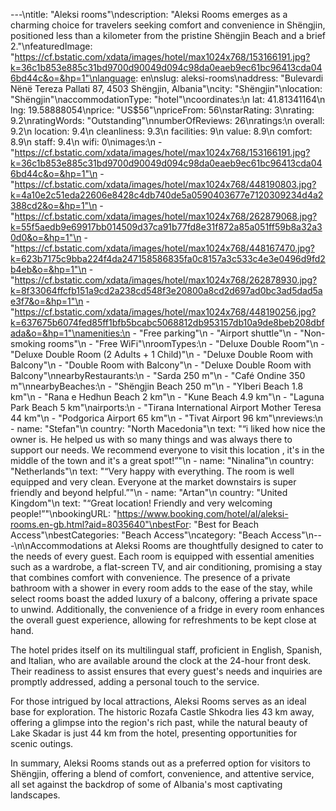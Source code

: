---\ntitle: "Aleksi rooms"\ndescription: "Aleksi Rooms emerges as a charming choice for travelers seeking comfort and convenience in Shëngjin, positioned less than a kilometer from the pristine Shëngjin Beach and a brief 2."\nfeaturedImage: "https://cf.bstatic.com/xdata/images/hotel/max1024x768/153166191.jpg?k=36c1b853e885c31bd9700d90049d094c98da0eaeb9ec61bc96413cda046bd44c&o=&hp=1"\nlanguage: en\nslug: aleksi-rooms\naddress: "Bulevardi Nënë Tereza Pallati 87, 4503 Shëngjin, Albania"\ncity: "Shëngjin"\nlocation: "Shëngjin"\naccommodationType: "hotel"\ncoordinates:\n  lat: 41.81341164\n  lng: 19.58888054\nprice: "US$56"\npriceFrom: 56\nstarRating: 3\nrating: 9.2\nratingWords: "Outstanding"\nnumberOfReviews: 26\nratings:\n  overall: 9.2\n  location: 9.4\n  cleanliness: 9.3\n  facilities: 9\n  value: 8.9\n  comfort: 8.9\n  staff: 9.4\n  wifi: 0\nimages:\n  - "https://cf.bstatic.com/xdata/images/hotel/max1024x768/153166191.jpg?k=36c1b853e885c31bd9700d90049d094c98da0eaeb9ec61bc96413cda046bd44c&o=&hp=1"\n  - "https://cf.bstatic.com/xdata/images/hotel/max1024x768/448190803.jpg?k=4a10e2c51eda22606e8428c4db740de5a0590403677e7120309234d4a2388cd2&o=&hp=1"\n  - "https://cf.bstatic.com/xdata/images/hotel/max1024x768/262879068.jpg?k=55f5aedb9e69917bb014509d37ca91b77fd8e31f872a85a051ff59b8a32a30d0&o=&hp=1"\n  - "https://cf.bstatic.com/xdata/images/hotel/max1024x768/448167470.jpg?k=623b7175c9bba224f4da247158586835fa0c8157a3c533c4e3e0496d9fd2b4eb&o=&hp=1"\n  - "https://cf.bstatic.com/xdata/images/hotel/max1024x768/262878930.jpg?k=8f33064ffcfb151a9cd2a238cd548f3e20800a8cd2d697ad0bc3ad5dad5ae3f7&o=&hp=1"\n  - "https://cf.bstatic.com/xdata/images/hotel/max1024x768/448190256.jpg?k=637675b6074fed85ff1bfb5bcabc5068812db953157db10a9de8beb208dbfada&o=&hp=1"\namenities:\n  - "Free parking"\n  - "Airport shuttle"\n  - "Non-smoking rooms"\n  - "Free WiFi"\nroomTypes:\n  - "Deluxe Double Room"\n  - "Deluxe Double Room (2 Adults + 1 Child)"\n  - "Deluxe Double Room with Balcony"\n  - "Double Room with Balcony"\n  - "Deluxe Double Room with Balcony"\nnearbyRestaurants:\n  - "Sarda 250 m"\n  - "Café Ondine 350 m"\nnearbyBeaches:\n  - "Shëngjin Beach 250 m"\n  - "Ylberi Beach 1.8 km"\n  - "Rana e Hedhun Beach 2 km"\n  - "Kune Beach 4.9 km"\n  - "Laguna Park Beach 5 km"\nairports:\n  - "Tirana International Airport Mother Teresa 44 km"\n  - "Podgorica Airport 65 km"\n  - "Tivat Airport 96 km"\nreviews:\n  - name: "Stefan"\n    country: "North Macedonia"\n    text: "“i liked how nice the owner is. He helped us with so many things and was always there to support our needs. We recommend everyone to visit this location , it's in the middle of the town and it's a great spot!”"\n  - name: "Ninalina"\n    country: "Netherlands"\n    text: "“Very happy with everything. The room is well equipped and very clean. Everyone at the market downstairs is super friendly and beyond helpful.”"\n  - name: "Artan"\n    country: "United Kingdom"\n    text: "“Great location! Friendly and very welcoming people!”"\nbookingURL: "https://www.booking.com/hotel/al/aleksi-rooms.en-gb.html?aid=8035640"\nbestFor: "Best for Beach Access"\nbestCategories: "Beach Access"\ncategory: "Beach Access"\n---\n\nAccommodations at Aleksi Rooms are thoughtfully designed to cater to the needs of every guest. Each room is equipped with essential amenities such as a wardrobe, a flat-screen TV, and air conditioning, promising a stay that combines comfort with convenience. The presence of a private bathroom with a shower in every room adds to the ease of the stay, while select rooms boast the added luxury of a balcony, offering a private space to unwind. Additionally, the convenience of a fridge in every room enhances the overall guest experience, allowing for refreshments to be kept close at hand.

The hotel prides itself on its multilingual staff, proficient in English, Spanish, and Italian, who are available around the clock at the 24-hour front desk. Their readiness to assist ensures that every guest's needs and inquiries are promptly addressed, adding a personal touch to the service.

For those intrigued by local attractions, Aleksi Rooms serves as an ideal base for exploration. The historic Rozafa Castle Shkodra lies 43 km away, offering a glimpse into the region's rich past, while the natural beauty of Lake Skadar is just 44 km from the hotel, presenting opportunities for scenic outings.

In summary, Aleksi Rooms stands out as a preferred option for visitors to Shëngjin, offering a blend of comfort, convenience, and attentive service, all set against the backdrop of some of Albania's most captivating landscapes.